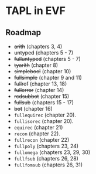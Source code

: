 # TAPL in EVF

## Roadmap

- ~~arith~~ (chapters 3, 4)
- ~~untyped~~ (chapters 5 - 7)
- ~~fulluntyped~~ (chapters 5 - 7)
- ~~tyarith~~ (chapter 8)
- ~~simplebool~~ (chapter 10)
- ~~fullsimple~~ (chapter 9 and 11)
- ~~fullref~~ (chapter 13, 18)
- ~~fullerror~~ (chapter 14)
- ~~rcdsubbot~~ (chapter 15)
- ~~fullsub~~ (chapters 15 - 17)
- ~~bot~~ (chapter 16)
- `fullequirec` (chapter 20).
- `fullisorec` (chapter 20).
- `equirec` (chapter 21)
- `recon` (chapter 22).
- `fullrecon` (chapter 22)
- `fullpoly` (chapters 23, 24)
- `fullomega` (chapters 23, 29, 30)
- `fullfsub` (chapters 26, 28)
- `fullfomsub` (chapters 26, 31)

